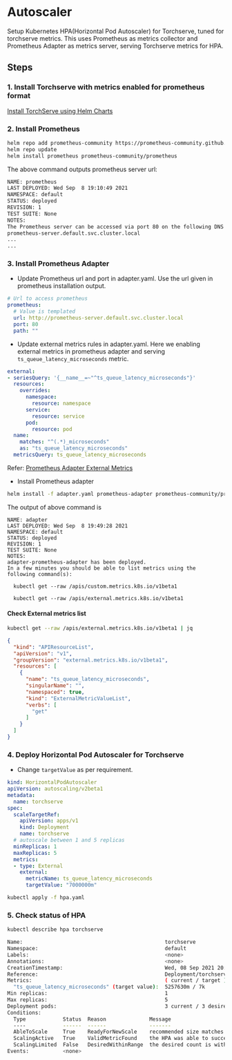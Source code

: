 # Autoscaler 

Setup Kubernetes HPA(Horizontal Pod Autoscaler) for Torchserve, tuned for torchserve metrics. This uses Prometheus as metrics collector and Prometheus Adapter as metrics server, serving Torchserve metrics for HPA.

## Steps

### 1. Install Torchserve with metrics enabled for prometheus format

[Install TorchServe using Helm Charts](README.md##-Deploy-TorchServe-using-Helm-Charts)
### 2. Install Prometheus

```bash
helm repo add prometheus-community https://prometheus-community.github.io/helm-charts
helm repo update
helm install prometheus prometheus-community/prometheus
```

The above command outputs prometheus server url:

```bash
NAME: prometheus
LAST DEPLOYED: Wed Sep  8 19:10:49 2021
NAMESPACE: default
STATUS: deployed
REVISION: 1
TEST SUITE: None
NOTES:
The Prometheus server can be accessed via port 80 on the following DNS name from within your cluster:
prometheus-server.default.svc.cluster.local
...
...
```

### 3. Install Prometheus Adapter

- Update Prometheus url and port in adapter.yaml. Use the url given in prometheus installation output.

```yaml
# Url to access prometheus
prometheus:
  # Value is templated
  url: http://prometheus-server.default.svc.cluster.local
  port: 80
  path: ""
```

- Update external metrics rules in adapter.yaml. Here we enabling external metrics in prometheus adapter and serving `ts_queue_latency_microseconds` metric.

```yaml
external:
- seriesQuery: '{__name__=~"^ts_queue_latency_microseconds"}'
  resources:
    overrides:
      namespace:
        resource: namespace
      service:
        resource: service
      pod:
        resource: pod
  name:
    matches: "^(.*)_microseconds"
    as: "ts_queue_latency_microseconds"
  metricsQuery: ts_queue_latency_microseconds
```

Refer: [Prometheus Adapter External Metrics](https://github.com/kubernetes-sigs/prometheus-adapter/blob/master/docs/externalmetrics.md)

- Install Prometheus adapter

```bash
helm install -f adapter.yaml prometheus-adapter prometheus-community/prometheus-adapter
```

The output of above command is

```
NAME: adapter
LAST DEPLOYED: Wed Sep  8 19:49:28 2021
NAMESPACE: default
STATUS: deployed
REVISION: 1
TEST SUITE: None
NOTES:
adapter-prometheus-adapter has been deployed.
In a few minutes you should be able to list metrics using the following command(s):

  kubectl get --raw /apis/custom.metrics.k8s.io/v1beta1

  kubectl get --raw /apis/external.metrics.k8s.io/v1beta1
```

#### Check External metrics list

```bash
kubectl get --raw /apis/external.metrics.k8s.io/v1beta1 | jq
```

```json
{
  "kind": "APIResourceList",
  "apiVersion": "v1",
  "groupVersion": "external.metrics.k8s.io/v1beta1",
  "resources": [
    {
      "name": "ts_queue_latency_microseconds",
      "singularName": "",
      "namespaced": true,
      "kind": "ExternalMetricValueList",
      "verbs": [
        "get"
      ]
    }
  ]
}
```

### 4. Deploy Horizontal Pod Autoscaler for Torchserve

- Change `targetValue` as per requirement.

```yaml
kind: HorizontalPodAutoscaler
apiVersion: autoscaling/v2beta1
metadata:
  name: torchserve
spec:
  scaleTargetRef:
    apiVersion: apps/v1
    kind: Deployment
    name: torchserve
  # autoscale between 1 and 5 replicas
  minReplicas: 1
  maxReplicas: 5
  metrics:
  - type: External
    external:
      metricName: ts_queue_latency_microseconds
      targetValue: "7000000m"
```

```bash
kubectl apply -f hpa.yaml
```

### 5. Check status of HPA

```bash
kubectl describe hpa torchserve
```

```bash
Name:                                              torchserve
Namespace:                                         default
Labels:                                            <none>
Annotations:                                       <none>
CreationTimestamp:                                 Wed, 08 Sep 2021 20:09:48 +0530
Reference:                                         Deployment/torchserve
Metrics:                                           ( current / target )
  "ts_queue_latency_microseconds" (target value):  5257630m / 7k
Min replicas:                                      1
Max replicas:                                      5
Deployment pods:                                   3 current / 3 desired
Conditions:
  Type            Status  Reason              Message
  ----            ------  ------              -------
  AbleToScale     True    ReadyForNewScale    recommended size matches current size
  ScalingActive   True    ValidMetricFound    the HPA was able to successfully calculate a replica count from external metric ts_queue_latency_microseconds(nil)
  ScalingLimited  False   DesiredWithinRange  the desired count is within the acceptable range
Events:           <none>
```
